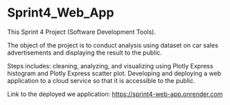 # Sprint4_Web_App

This Sprint 4 Project (Software Development Tools).

The object of the project is to conduct analysis using dataset on car sales advertisements and displaying the result to the public.

Steps includes:
cleaning, analyzing, and visualizing using Plotly Express histogram and Plotly Express scatter plot.
Developing and deploying a web application to a cloud service so that it is accessible to the public.

Link to the deployed we application: https://sprint4-web-app.onrender.com

